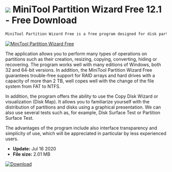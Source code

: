 # ![](https://cdn.softexe.net/static/icon/win.gif) MiniTool Partition Wizard Free 12.1 - Free Download

```sh
MiniTool Partition Wizard Free is a free program designed for disk partitioning.
```
[![MiniTool Partition Wizard Free](https://gallery.dpcdn.pl/imgc/Tools/513/g_-_420x350_1.5_-_x20160104114348_0.png)](https://softexe.net/win/disks-files/hdd-utilities/minitool-partition-wizard-free:abhR.html)

The application allows you to perform many types of operations on partitions such as their creation, resizing, copying, converting, hiding or recovering. The program works well with many editions of Windows, both 32 and 64-bit versions. In addition, the MiniTool Partition Wizard Free guarantees trouble-free support for RAID arrays and hard drives with a capacity of more than 2 TB, well copes well with the change of the file system from FAT to NTFS.
 
 In addition, the program offers the ability to use the Copy Disk Wizard or visualization (Disk Map). It allows you to familiarize yourself with the distribution of partitions and disks using a graphical presentation. We can also use several tests such as, for example, Disk Surface Test or Partition Surface Test. 
 
 The advantages of the program include also interface transparency and simplicity of use, which will be appreciated in particular by less experienced users.


- **Update:** Jul 16 2020
- **File size:** 2.01 MB

[![Download](https://cdn.softexe.net/static/img/download.png)](https://softexe.net/win/disks-files/hdd-utilities/minitool-partition-wizard-free:abhR.html)

